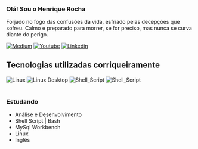 ### Olá! Sou o Henrique Rocha
Forjado no fogo das confusões da vida, esfriado pelas decepções que sofreu. Calmo e preparado para morrer, se for preciso, mas nunca se curva diante do perigo.

[![Medium](https://img.shields.io/badge/Medium-12100E?style=for-the-badge&logo=medium&logoColor=white)](https://medium.com/@Henrique.R.pereira) 
[![Youtube](https://img.shields.io/badge/YouTube-FF0000?style=for-the-badge&logo=youtube&logoColor=white)](https://www.youtube.com/@ShakaLinux)
[![Linkedin](https://img.shields.io/badge/LinkedIn-0077B5?style=for-the-badge&logo=linkedin&logoColor=white)](https://www.linkedin.com/in/henrique-rocha-340708269/)

## Tecnologias utilizadas corriqueiramente 

<div style="dilplay: inline_block"<br/>
<img align="center" alt="Linux" src="https://img.shields.io/badge/Linux-FCC624?style=for-the-badge&logo=linux&logoColor=black"/>
<img align="center" alt="Linux Desktop" src="https://img.shields.io/badge/Pop!_OS-48B9C7?style=for-the-badge&logo=Pop!_OS&logoColor=white"/>
<img align="center" alt="Shell_Script" src="https://img.shields.io/badge/Shell_Script-121011?style=for-the-badge&logo=gnu-bash&logoColor=white"/>
<img align="center" alt="Shell_Script" src="https://img.shields.io/badge/MySQL-00000F?style=for-the-badge&logo=mysql&logoColor=white"/>
</div><br/>



### Estudando 
- Análise e Desenvolvimento 
- Shell Script | Bash 
- MySql Workbench
- Linux
- Inglês




